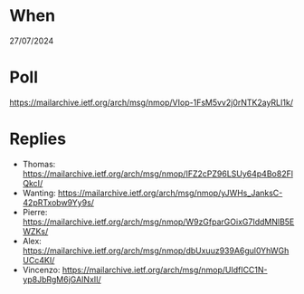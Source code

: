 # When

27/07/2024

# Poll

https://mailarchive.ietf.org/arch/msg/nmop/VIop-1FsM5vv2j0rNTK2ayRLI1k/

# Replies

* Thomas: https://mailarchive.ietf.org/arch/msg/nmop/IFZ2cPZ96LSUy64p4Bo82FlQkcI/
* Wanting: https://mailarchive.ietf.org/arch/msg/nmop/yJWHs_JanksC-42pRTxobw9Yy9s/
* Pierre:  https://mailarchive.ietf.org/arch/msg/nmop/W9zGfparGOixG7IddMNlB5EWZKs/
* Alex: https://mailarchive.ietf.org/arch/msg/nmop/dbUxuuz939A6gul0YhWGhUCc4KI/
* Vincenzo: https://mailarchive.ietf.org/arch/msg/nmop/UldfICC1N-yp8JbRgM6jGAINxII/
